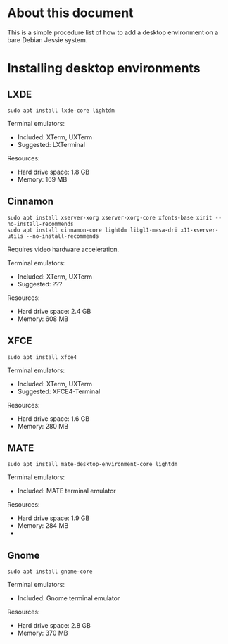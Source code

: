 # About this document

This is a simple procedure list of how to add a desktop environment on a bare Debian Jessie system.

# Installing desktop environments

## LXDE

```
sudo apt install lxde-core lightdm
```

Terminal emulators:
* Included: XTerm, UXTerm
* Suggested: LXTerminal

Resources:
* Hard drive space: 1.8 GB
* Memory: 169 MB

## Cinnamon

```
sudo apt install xserver-xorg xserver-xorg-core xfonts-base xinit --no-install-recommends
sudo apt install cinnamon-core lightdm libgl1-mesa-dri x11-xserver-utils --no-install-recommends
```
Requires video hardware acceleration.

Terminal emulators:
* Included: XTerm, UXTerm
* Suggested: ???

Resources:
* Hard drive space: 2.4 GB
* Memory: 608 MB

## XFCE

```
sudo apt install xfce4
```

Terminal emulators:
* Included: XTerm, UXTerm
* Suggested: XFCE4-Terminal

Resources:
* Hard drive space: 1.6 GB
* Memory: 280 MB

## MATE

```
sudo apt install mate-desktop-environment-core lightdm
```

Terminal emulators:
* Included: MATE terminal emulator

Resources:
* Hard drive space: 1.9 GB
* Memory: 284 MB
* 

## Gnome

```
sudo apt install gnome-core
```

Terminal emulators:
* Included: Gnome terminal emulator

Resources:
* Hard drive space: 2.8 GB
* Memory: 370 MB

